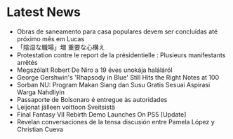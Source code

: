 # Latest News
-  Obras de saneamento para casa populares devem ser concluídas até próximo mês em Lucas
-  「陰湿な職場」増 重要な心構え
-  Protestation contre le report de la présidentielle : Plusieurs manifestants arrêtés
-  Megszólalt Robert De Niro a 19 éves unokája haláláról
-  George Gershwin's 'Rhapsody in Blue' Still Hits the Right Notes at 100
-  Sorban NU: Program Makan Siang dan Susu Gratis Sesuai Aspirasi Warga Nahdliyin
-  Passaporte de Bolsonaro é entregue às autoridades
-  Leijonat jälleen voittoon Sveitsistä
-  Final Fantasy VII Rebirth Demo Launches On PS5 [Update]
-  Revelan conversaciones de la tensa discusión entre Pamela López y Christian Cueva

